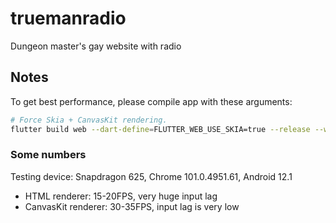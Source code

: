 # truemanradio

Dungeon master's gay website with radio

## Notes

To get best performance, please compile app with these arguments:
```bash
# Force Skia + CanvasKit rendering.
flutter build web --dart-define=FLUTTER_WEB_USE_SKIA=true --release --web-renderer canvaskit
```

### Some numbers

Testing device: Snapdragon 625, Chrome 101.0.4951.61, Android 12.1

* HTML renderer: 15-20FPS, very huge input lag
* CanvasKit renderer: 30-35FPS, input lag is very low
